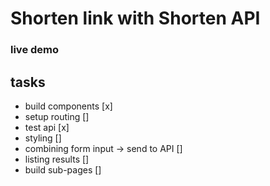 # Shorten link with Shorten API
### live demo

## tasks
- build components [x]
- setup routing []
- test api [x]
- styling []
- combining form input -> send to API []
- listing results []
- build sub-pages []